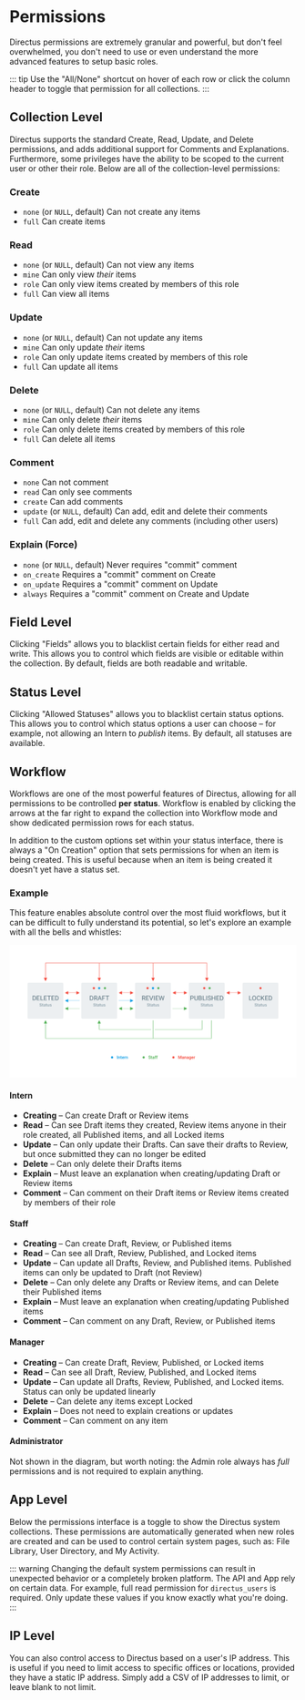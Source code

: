 # Permissions

Directus permissions are extremely granular and powerful, but don't feel overwhelmed, you don't need to use or even understand the more advanced features to setup basic roles.

::: tip
Use the "All/None" shortcut on hover of each row or click the column header to toggle that permission for all collections.
:::

## Collection Level

Directus supports the standard Create, Read, Update, and Delete permissions, and adds additional support for Comments and Explanations. Furthermore, some privileges have the ability to be scoped to the current user or other their role. Below are all of the collection-level permissions:

### Create

* `none` (or `NULL`, default) Can not create any items
* `full` Can create items

### Read

* `none` (or `NULL`, default) Can not view any items
* `mine` Can only view _their_ items
* `role` Can only view items created by members of this role
* `full` Can view all items

### Update

* `none` (or `NULL`, default) Can not update any items
* `mine` Can only update _their_ items
* `role` Can only update items created by members of this role
* `full` Can update all items

### Delete

* `none` (or `NULL`, default) Can not delete any items
* `mine` Can only delete _their_ items
* `role` Can only delete items created by members of this role
* `full` Can delete all items

### Comment

* `none` Can not comment
* `read` Can only see comments
* `create` Can add comments
* `update` (or `NULL`, default) Can add, edit and delete their comments
* `full` Can add, edit and delete any comments (including other users)

### Explain (Force)

* `none` (or `NULL`, default) Never requires "commit" comment
* `on_create` Requires a "commit" comment on Create
* `on_update` Requires a "commit" comment on Update
* `always` Requires a "commit" comment on Create and Update

## Field Level

Clicking "Fields" allows you to blacklist certain fields for either read and write. This allows you to control which fields are visible or editable within the collection. By default, fields are both readable and writable.

## Status Level

Clicking "Allowed Statuses" allows you to blacklist certain status options. This allows you to control which status options a user can choose – for example, not allowing an Intern to _publish_ items. By default, all statuses are available.

## Workflow

Workflows are one of the most powerful features of Directus, allowing for all permissions to be controlled **per status**. Workflow is enabled by clicking the arrows at the far right to expand the collection into Workflow mode and show dedicated permission rows for each status.

In addition to the custom options set within your status interface, there is always a "On Creation" option that sets permissions for when an item is being created. This is useful because when an item is being created it doesn't yet have a status set.

### Example

This feature enables absolute control over the most fluid workflows, but it can be difficult to fully understand its potential, so let's explore an example with all the bells and whistles:

![Workflow Example](../img/workflow-example.png)

#### Intern

* **Creating** – Can create Draft or Review items
* **Read** – Can see Draft items they created, Review items anyone in their role created, all Published items, and all Locked items
* **Update** – Can only update their Drafts. Can save their drafts to Review, but once submitted they can no longer be edited
* **Delete** – Can only delete their Drafts items
* **Explain** – Must leave an explanation when creating/updating Draft or Review items
* **Comment** – Can comment on their Draft items or Review items created by members of their role

#### Staff

* **Creating** – Can create Draft, Review, or Published items
* **Read** – Can see all Draft, Review, Published, and Locked items
* **Update** – Can update all Drafts, Review, and Published items. Published items can only be updated to Draft (not Review)
* **Delete** – Can only delete any Drafts or Review items, and can Delete their Published items
* **Explain** – Must leave an explanation when creating/updating Published items
* **Comment** – Can comment on any Draft, Review, or Published items

#### Manager

* **Creating** – Can create Draft, Review, Published, or Locked items
* **Read** – Can see all Draft, Review, Published, and Locked items
* **Update** – Can update all Drafts, Review, Published, and Locked items. Status can only be updated linearly
* **Delete** – Can delete any items except Locked
* **Explain** – Does not need to explain creations or updates
* **Comment** – Can comment on any item

#### Administrator

Not shown in the diagram, but worth noting: the Admin role always has _full_ permissions and is not required to explain anything.

## App Level

Below the permissions interface is a toggle to show the Directus system collections. These permissions are automatically generated when new roles are created and can be used to control certain system pages, such as: File Library, User Directory, and My Activity.

::: warning
Changing the default system permissions can result in unexpected behavior or a completely broken platform. The API and App rely on certain data. For example, full read permission for `directus_users` is required. Only update these values if you know exactly what you're doing.
:::

## IP Level

You can also control access to Directus based on a user's IP address. This is useful if you need to limit access to specific offices or locations, provided they have a static IP address. Simply add a CSV of IP addresses to limit, or leave blank to not limit.
